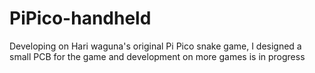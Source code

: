 # PiPico-handheld
Developing on Hari waguna's original Pi Pico snake game, I designed a small PCB for the game and development on more games is in progress
